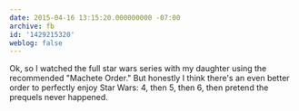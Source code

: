 ```yaml
---
date: 2015-04-16 13:15:20.000000000 -07:00
archive: fb
id: '1429215320'
weblog: false
---
```


Ok, so I watched the full star wars series with my daughter using the recommended "Machete Order." But honestly I think there's an even better order to perfectly enjoy Star Wars: 4, then 5, then 6, then pretend the prequels never happened.
